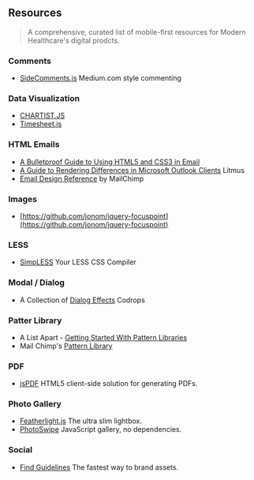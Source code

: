 ## Resources

> A comprehensive, curated list of mobile-first resources for Modern Healthcare's digital prodcts.

### Comments

- [SideComments.js](http://aroc.github.io/side-comments-demo/) Medium.com style commenting

### Data Visualization

- [CHARTIST.JS](http://gionkunz.github.io/chartist-js/)
- [Timesheet.js](http://semu.github.io/timesheet.js/)

### HTML Emails

- [A Bulletproof Guide to Using HTML5 and CSS3 in Email](https://litmus.com/blog/a-bulletproof-guide-to-using-html5-and-css3-in-email)
- [A Guide to Rendering Differences in Microsoft Outlook Clients](https://litmus.com/blog/a-guide-to-rendering-differences-in-microsoft-outlook-clients) Litmus
- [Email Design Reference](http://templates.mailchimp.com/) by MailChimp

### Images

- [https://github.com/jonom/jquery-focuspoint](https://github.com/jonom/jquery-focuspoint)

### LESS

- [SimpLESS](http://wearekiss.com/simpless) Your LESS CSS Compiler

### Modal / Dialog

- A Collection of [Dialog Effects](http://tympanus.net/Development/DialogEffects/) Codrops

### Patter Library

- A List Apart - [Getting Started With Pattern Libraries](http://alistapart.com/blog/post/getting-started-with-pattern-libraries)
- Mail Chimp's [Pattern Library](http://ux.mailchimp.com/patterns/)

### PDF

- [jsPDF](https://parall.ax/products/jspdf) HTML5 client-side solution for generating PDFs.

### Photo Gallery

- [Featherlight.js](http://noelboss.github.io/featherlight/) The ultra slim lightbox.
- [PhotoSwipe](http://photoswipe.com/) JavaScript gallery, no dependencies.

### Social

- [Find Guidelines](http://findguidelin.es/) The fastest way to brand assets.
